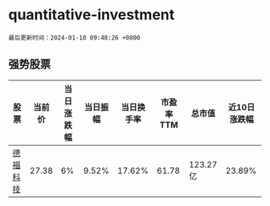 # quantitative-investment

`最后更新时间：2024-01-10 09:48:26 +0800`

## 强势股票

|股票|当前价|当日涨跌幅|当日振幅|当日换手率|市盈率TTM|总市值|近10日涨跌幅|
|----|----|----|----|----|----|----|----|
|[德福科技](https://xueqiu.com/S/SZ301511)|27.38|6%|9.52%|17.62%|61.78|123.27亿|23.89%|
